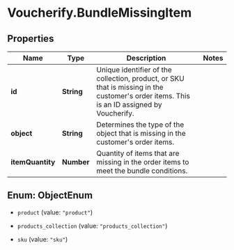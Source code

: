 # Voucherify.BundleMissingItem

## Properties

Name | Type | Description | Notes
------------ | ------------- | ------------- | -------------
**id** | **String** | Unique identifier of the collection, product, or SKU that is missing in the customer&#39;s order items. This is an ID assigned by Voucherify. | 
**object** | **String** | Determines the type of the object that is missing in the customer&#39;s order items. | 
**itemQuantity** | **Number** | Quantity of items that are missing in the order items to meet the bundle conditions. | 



## Enum: ObjectEnum


* `product` (value: `"product"`)

* `products_collection` (value: `"products_collection"`)

* `sku` (value: `"sku"`)




